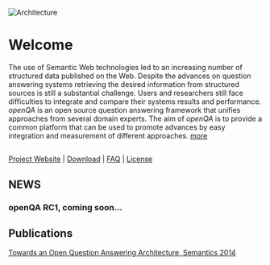 ![Architecture](https://bitbucket.org/emarx/openqa/downloads/logo_openQA.png)

# Welcome

The use of Semantic Web technologies led to an increasing number of structured data published on the Web. 
Despite the advances on question answering systems retrieving the desired information from structured sources is 
still a substantial challenge. Users and researchers still face difficulties to integrate and compare their systems 
results and performance. *openQA* is an open source question answering framework that unifies approaches from several 
domain experts. The aim of *openQA* is to provide a common platform that can be used to promote advances by easy 
integration and measurement of different approaches. [more](https://bitbucket.org/emarx/openqa/wiki/Home)
##
[Project Website](http://openqa.aksw.org) | [Download](http://openqa.aksw.org/download.xhtml)
 | [FAQ](https://bitbucket.org/emarx/openqa/wiki/FAQ) | [License](https://tldrlegal.com/license/apache-license-2.0-%28apache-2.0%29#summary)

## NEWS ##

### openQA RC1, coming soon... ###

## Publications ##

[Towards an Open Question Answering Architecture, Semantics 2014](https://bitbucket.org/emarx/openqa/downloads/public.pdf)